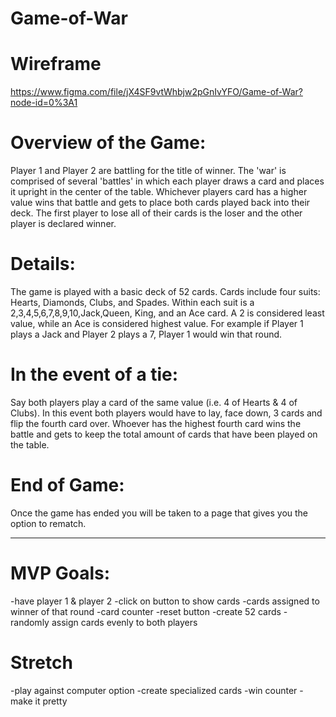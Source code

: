 # Game-of-War

# Wireframe 

https://www.figma.com/file/jX4SF9vtWhbjw2pGnIvYFO/Game-of-War?node-id=0%3A1

# Overview of the Game:

Player 1 and Player 2 are battling for the title of winner. The 'war' is comprised of several 'battles' in which each player draws a card and places it upright in the center of the table. Whichever players card has a higher value wins that battle and gets to place both cards played back into their deck. The first player to lose all of their cards is the loser and the other player is declared winner. 

# Details:

The game is played with a basic deck of 52 cards. Cards include four suits: Hearts, Diamonds, Clubs, and Spades. Within each suit is a 2,3,4,5,6,7,8,9,10,Jack,Queen, King, and an Ace card. A 2 is considered least value, while an Ace is considered highest value. For example if Player 1 plays a Jack and Player 2 plays a 7, Player 1 would win that round. 

# In the event of a tie:

Say both players play a card of the same value (i.e. 4 of Hearts & 4 of Clubs). In this event both players would have to lay, face down, 3 cards and flip the fourth card over. Whoever has the highest fourth card wins the battle and gets to keep the total amount of cards that have been played on the table. 

# End of Game:

Once the game has ended you will be taken to a page that gives you the option to rematch. 

--------------------------------------------------------------------------------------

# MVP Goals: 

-have player 1 & player 2
-click on button to show cards
-cards assigned to winner of that round
-card counter
-reset button
-create 52 cards
-randomly assign cards evenly to both players

# Stretch 

-play against computer option
-create specialized cards
-win counter
-make it pretty
